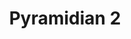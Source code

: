 ---
pid: ch235
title: Pyramidian 2
location_transcription: By the airport
coordinates: "[-75.259052613336, 39.876866014636]"
zipcode: '19123'
gen_neighborhood: North Philadelphia
neighborhood: Northern Liberties,Loft District
outside_phl: 
age: '23'
age_range: 20-29
instagram: 
image_file_name: ch_235.jpg
proposal_transcription: Modeled after Pyramids from Storm King Art Center
topic: History
topic_summary: '0'
type: Other No Form
keywords_other: 
credit: Mike Stallone
image_labels: 
twitter: 
facebook: 
permalink: "/monuments/ch235/"
layout: item-page
---